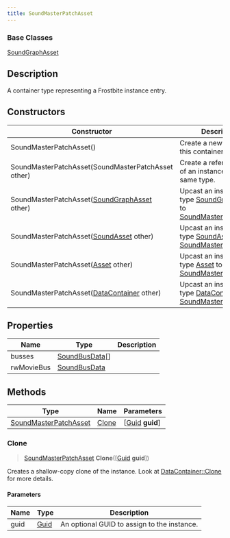 ```yaml
---
title: SoundMasterPatchAsset
---
```

### Base Classes

[SoundGraphAsset](/vext/ref/fb/soundgraphasset/)

## Description

A container type representing a Frostbite instance entry.

## Constructors

| Constructor                                                                      | Description                                                                                                                       |
| -------------------------------------------------------------------------------- | --------------------------------------------------------------------------------------------------------------------------------- |
| SoundMasterPatchAsset()                                                          | Create a new instance of this container type.                                                                                     |
| SoundMasterPatchAsset(SoundMasterPatchAsset other)                               | Create a reference copy of an instance of the same type.                                                                          |
| SoundMasterPatchAsset([SoundGraphAsset](/vext/ref/fb/soundgraphasset/) other)                  | Upcast an instance of type [SoundGraphAsset](/vext/ref/fb/soundgraphasset/) to [SoundMasterPatchAsset](/vext/ref/fb/soundmasterpatchasset/).                  |
| SoundMasterPatchAsset([SoundAsset](/vext/ref/fb/soundasset/) other)                            | Upcast an instance of type [SoundAsset](/vext/ref/fb/soundasset/) to [SoundMasterPatchAsset](/vext/ref/fb/soundmasterpatchasset/).                            |
| SoundMasterPatchAsset([Asset](/vext/ref/fb/asset/) other)                                      | Upcast an instance of type [Asset](/vext/ref/fb/asset/) to [SoundMasterPatchAsset](/vext/ref/fb/soundmasterpatchasset/).                                      |
| SoundMasterPatchAsset([DataContainer](/vext/ref/shared/class/datacontainer) other) | Upcast an instance of type [DataContainer](/vext/ref/shared/class/datacontainer) to [SoundMasterPatchAsset](/vext/ref/fb/soundmasterpatchasset/). |

## Properties

| Name       | Type                             | Description |
| ---------- | -------------------------------- | ----------- |
| busses     | [SoundBusData](/vext/ref/fb/soundbusdata/)\[\] |             |
| rwMovieBus | [SoundBusData](/vext/ref/fb/soundbusdata/)     |             |

## Methods

| Type                                           | Name            | Parameters                                     |
| ---------------------------------------------- | --------------- | ---------------------------------------------- |
| [SoundMasterPatchAsset](/vext/ref/fb/soundmasterpatchasset/) | [Clone](#clone) | \[[Guid](/vext/ref/shared/class/guid) **guid**\] |

### Clone

> [SoundMasterPatchAsset](/vext/ref/fb/soundmasterpatchasset/) **Clone**(\[[Guid](/vext/ref/shared/class/guid) **guid**\])

Creates a shallow-copy clone of the instance. Look at [DataContainer::Clone](/vext/ref/shared/class/datacontainer#clone) for more details.

#### Parameters

| Name | Type         | Description                                 |
| ---- | ------------ | ------------------------------------------- |
| guid | [Guid](/vext/ref/shared/class/guid/) | An optional GUID to assign to the instance. |
